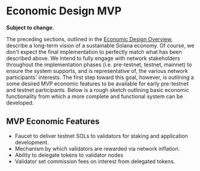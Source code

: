 # Economic Design MVP

**Subject to change.**

The preceding sections, outlined in the [Economic Design Overview](../README.md), describe a long-term vision of a sustainable Solana economy. Of course, we don't expect the final implementation to perfectly match what has been described above. We intend to fully engage with network stakeholders throughout the implementation phases \(i.e. pre-testnet, testnet, mainnet\) to ensure the system supports, and is representative of, the various network participants' interests. The first step toward this goal, however, is outlining a some desired MVP economic features to be available for early pre-testnet and testnet participants. Below is a rough sketch outlining basic economic functionality from which a more complete and functional system can be developed.

## MVP Economic Features

* Faucet to deliver testnet SOLs to validators for staking and application development.
* Mechanism by which validators are rewarded via network inflation.
* Ability to delegate tokens to validator nodes
* Validator set commission fees on interest from delegated tokens.
